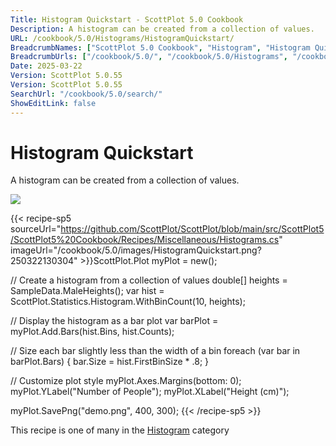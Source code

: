 ```yaml
---
Title: Histogram Quickstart - ScottPlot 5.0 Cookbook
Description: A histogram can be created from a collection of values.
URL: /cookbook/5.0/Histograms/HistogramQuickstart/
BreadcrumbNames: ["ScottPlot 5.0 Cookbook", "Histogram", "Histogram Quickstart"]
BreadcrumbUrls: ["/cookbook/5.0/", "/cookbook/5.0/Histograms", "/cookbook/5.0/Histograms/HistogramQuickstart"]
Date: 2025-03-22
Version: ScottPlot 5.0.55
Version: ScottPlot 5.0.55
SearchUrl: "/cookbook/5.0/search/"
ShowEditLink: false
---
```



<div class='d-flex align-items-center mt-5'>
<h1 class='me-2 text-dark my-0 border-0'>Histogram Quickstart</h1>
</div>

A histogram can be created from a collection of values.

[![](/cookbook/5.0/images/HistogramQuickstart.png?250322130304)](/cookbook/5.0/images/HistogramQuickstart.png?250322130304)

{{< recipe-sp5 sourceUrl="https://github.com/ScottPlot/ScottPlot/blob/main/src/ScottPlot5/ScottPlot5%20Cookbook/Recipes/Miscellaneous/Histograms.cs" imageUrl="/cookbook/5.0/images/HistogramQuickstart.png?250322130304" >}}ScottPlot.Plot myPlot = new();

// Create a histogram from a collection of values
double[] heights = SampleData.MaleHeights();
var hist = ScottPlot.Statistics.Histogram.WithBinCount(10, heights);

// Display the histogram as a bar plot
var barPlot = myPlot.Add.Bars(hist.Bins, hist.Counts);

// Size each bar slightly less than the width of a bin
foreach (var bar in barPlot.Bars)
{
    bar.Size = hist.FirstBinSize * .8;
}

// Customize plot style
myPlot.Axes.Margins(bottom: 0);
myPlot.YLabel("Number of People");
myPlot.XLabel("Height (cm)");

myPlot.SavePng("demo.png", 400, 300);
{{< /recipe-sp5 >}}

<div class='my-5 text-center'>This recipe is one of many in the <a href='/cookbook/5.0/Histograms'>Histogram</a> category</div>


